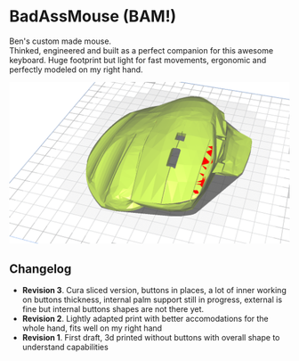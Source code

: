 # BadAssMouse (BAM!)
Ben's custom made mouse.  
Thinked, engineered and built as a perfect companion for this awesome keyboard.
Huge footprint but light for fast movements, ergonomic and perfectly modeled on my right hand.

![project logo](logo.png)


## Changelog

- **Revision 3**. Cura sliced version, buttons in places, a lot of inner working on buttons thickness,
    internal palm support still in progress, external is fine but internal buttons shapes are not there yet.
- **Revision 2**. Lightly adapted print with better accomodations for the whole hand, fits well on my right hand
- **Revision 1**. First draft, 3d printed without buttons with overall shape to understand capabilities
